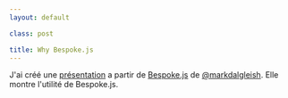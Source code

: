 ```yaml
---
layout: default

class: post

title: Why Bespoke.js
---
```




J'ai créé une [présentation](//cedced19.github.io/demo/why-bespoke/) a partir de [Bespoke.js](http://markdalgleish.com/projects/bespoke.js/) de [@markdalgleish](https://twitter.com/markdalgleish).
Elle montre l'utilité de Bespoke.js.
